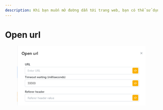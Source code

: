```yaml
---
description: Khi bạn muốn mở đường dẫn tới trang web, bạn có thể sử dụng chức năng này
---
```


# Open url

<figure><img src="../../.gitbook/assets/Open url.png" alt=""><figcaption></figcaption></figure>

